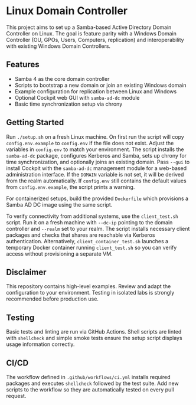 # Linux Domain Controller

This project aims to set up a Samba-based Active Directory Domain Controller on Linux. The goal is feature parity with a Windows Domain Controller (OU, GPOs, Users, Computers, replication) and interoperability with existing Windows Domain Controllers.

## Features
- Samba 4 as the core domain controller
- Scripts to bootstrap a new domain or join an existing Windows domain
- Example configuration for replication between Linux and Windows
- Optional Cockpit web GUI with `samba-ad-dc` module
- Basic time synchronization setup via chrony

## Getting Started
Run `./setup.sh` on a fresh Linux machine. On first run the script will copy
`config.env.example` to `config.env` if the file does not exist. Adjust the
variables in `config.env` to match your environment. The script installs the
`samba-ad-dc` package, configures Kerberos and Samba, sets up chrony for time
synchronization, and optionally joins an existing domain. Pass `--gui` to
install Cockpit with the `samba-ad-dc` management module for a web-based
administration interface. If the `DOMAIN` variable is not set, it will be
 derived from the realm automatically. If `config.env` still contains the
 default values from `config.env.example`, the script prints a warning.

For containerized setups, build the provided `Dockerfile` which provisions a Samba AD DC image using the same script.

To verify connectivity from additional systems, use the `client_test.sh` script.
Run it on a fresh machine with `--dc-ip` pointing to the domain controller and
`--realm` set to your realm. The script installs necessary client packages and
checks that shares are reachable via Kerberos authentication.
Alternatively, `client_container_test.sh` launches a temporary Docker container
running `client_test.sh` so you can verify access without provisioning a
separate VM.

## Disclaimer
This repository contains high-level examples. Review and adapt the configuration to your environment. Testing in isolated labs is strongly recommended before production use.

## Testing
Basic tests and linting are run via GitHub Actions. Shell scripts are linted with `shellcheck` and simple smoke tests ensure the setup script displays usage information correctly.

## CI/CD
The workflow defined in `.github/workflows/ci.yml` installs required packages and
executes `shellcheck` followed by the test suite. Add new scripts to the workflow
so they are automatically tested on every pull request.

